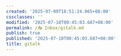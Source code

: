 ```yaml
---
created: '2025-07-09T18:51:24.065+08:00'
cssclasses: ''
modified: '2025-07-10T00:45:03.687+08:00'
permalink: /📥 Inbox/gitalk.md
publish: true
published: '2025-07-10T00:45:03.687+08:00'
title: gitalk
---
```

